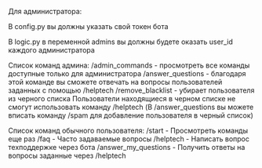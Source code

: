 Для администратора:

В config.py вы должны указать свой токен бота

В logic.py в переменной admins вы должны будете оказать user_id каждого администратора

Список команд админа:
/admin_commands - просмотреть все команды доступные только для администратора
/answer_questions - благодаря этой команде вы сможете отвечать на вопросы пользователей заданных с помощью /helptech
/remove_blacklist - убирает пользователя из черного списка
Пользователи находящиеся в черном списке не смогут использовать команду /helptech (В /answer_questions вы можете вписать команду /spam для добавление пользователя в черный список)

Список команд обычного пользователя:
/start - Просмотреть команды еще раз
/faq - Часто задаваемые вопросы
/helptech - Написать вопрос техподдержке через бота
/answer_my_questions - Получить ответы на вопросы заданные через /helptech


